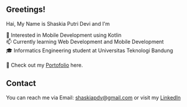 ## Greetings!
Hai, My Name is Shaskia Putri Devi and I'm

🌱 Interested in Mobile Development using Kotlin<br>
📫 Currently learning Web Development and Mobile Development<br>
🎓 Informatics Engineering student at Universitas Teknologi Bandung<br>
<br>
🔗 Check out my [Portofolio](https://syxherr.github.io/portofolio/) here.
<br>

## Contact
You can reach me via Email: shaskiapdv@gmail.com or visit my [LinkedIn](https://www.linkedin.com/in/shaskia-putri-devi/)
